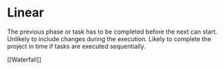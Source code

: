 # Linear

The previous phase or task has to be completed before the next can start.
Unlikely to include changes during the execution. 
Likely to complete the project in time if tasks are executed sequentially. 

[[Waterfall]]